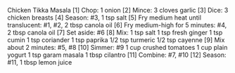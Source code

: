 Chicken Tikka Masala
  [1] Chop: 1 onion
  [2] Mince: 3 cloves garlic
  [3] Dice: 3 chicken breasts
  [4] Season: #3, 1 tsp salt
  [5] Fry medium heat until translucent: #1, #2, 2 tbsp canola oil
  [6] Fry medium-high for 5 minutes: #4, 2 tbsp canola oil
  [7] Set aside: #6
  [8] Mix: 
    1 tsp salt
    1 tsp fresh ginger
    1 tsp cumin
    1 tsp coriander
    1 tsp paprika
    1/2 tsp turmeric
    1/2 tsp cayenne
  [9] Mix about 2 minutes: #5, #8
  [10] Simmer: 
    #9
    1 cup crushed tomatoes
    1 cup plain yogurt
    1 tsp garam masala
    1 tbsp cilantro
  [11] Combine: #7, #10
  [12] Season: #11, 1 tbsp lemon juice

